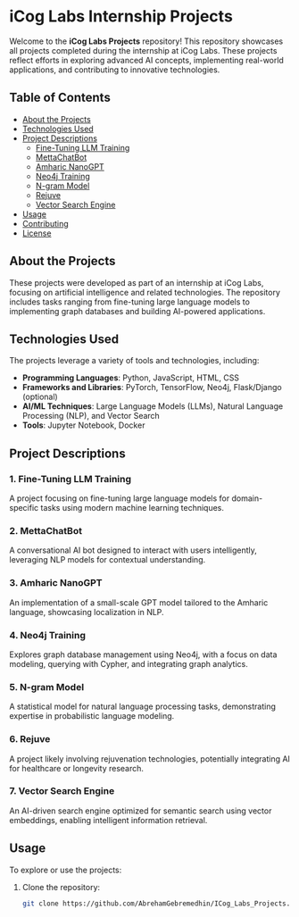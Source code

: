 # iCog Labs Internship Projects

Welcome to the **iCog Labs Projects** repository! This repository showcases all projects completed during the internship at iCog Labs. These projects reflect efforts in exploring advanced AI concepts, implementing real-world applications, and contributing to innovative technologies.

## Table of Contents
- [About the Projects](#about-the-projects)
- [Technologies Used](#technologies-used)
- [Project Descriptions](#project-descriptions)
  - [Fine-Tuning LLM Training](#fine-tuning-llm-training)
  - [MettaChatBot](#mettachatbot)
  - [Amharic NanoGPT](#amharic-nanogpt)
  - [Neo4j Training](#neo4j-training)
  - [N-gram Model](#n-gram-model)
  - [Rejuve](#rejuve)
  - [Vector Search Engine](#vector-search-engine)
- [Usage](#usage)
- [Contributing](#contributing)
- [License](#license)

## About the Projects

These projects were developed as part of an internship at iCog Labs, focusing on artificial intelligence and related technologies. The repository includes tasks ranging from fine-tuning large language models to implementing graph databases and building AI-powered applications.

## Technologies Used

The projects leverage a variety of tools and technologies, including:
- **Programming Languages**: Python, JavaScript, HTML, CSS
- **Frameworks and Libraries**: PyTorch, TensorFlow, Neo4j, Flask/Django (optional)
- **AI/ML Techniques**: Large Language Models (LLMs), Natural Language Processing (NLP), and Vector Search
- **Tools**: Jupyter Notebook, Docker

## Project Descriptions

### 1. Fine-Tuning LLM Training
A project focusing on fine-tuning large language models for domain-specific tasks using modern machine learning techniques.

### 2. MettaChatBot
A conversational AI bot designed to interact with users intelligently, leveraging NLP models for contextual understanding.

### 3. Amharic NanoGPT
An implementation of a small-scale GPT model tailored to the Amharic language, showcasing localization in NLP.

### 4. Neo4j Training
Explores graph database management using Neo4j, with a focus on data modeling, querying with Cypher, and integrating graph analytics.

### 5. N-gram Model
A statistical model for natural language processing tasks, demonstrating expertise in probabilistic language modeling.

### 6. Rejuve
A project likely involving rejuvenation technologies, potentially integrating AI for healthcare or longevity research.

### 7. Vector Search Engine
An AI-driven search engine optimized for semantic search using vector embeddings, enabling intelligent information retrieval.

## Usage

To explore or use the projects:
1. Clone the repository:  
   ```bash
   git clone https://github.com/AbrehamGebremedhin/ICog_Labs_Projects.git

